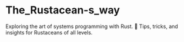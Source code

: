 # The_Rustacean-s_way
Exploring the art of systems programming with Rust. 🦀 Tips, tricks, and insights for Rustaceans of all levels.
